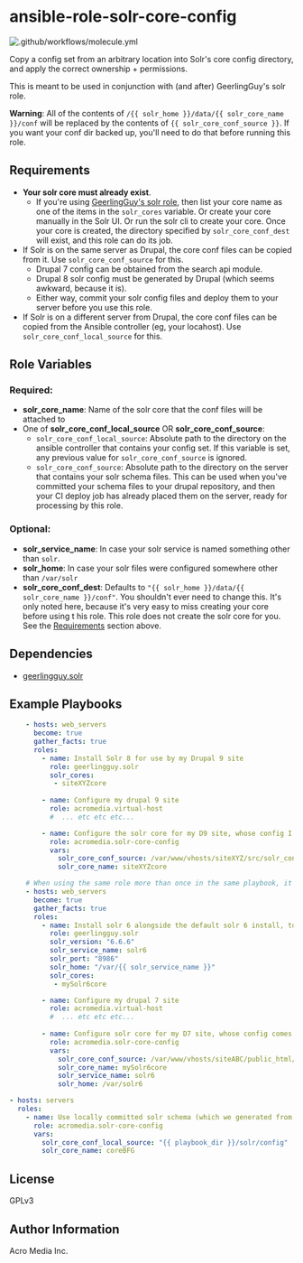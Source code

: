 # ansible-role-solr-core-config

![.github/workflows/molecule.yml](https://github.com/AcroMedia/ansible-role-solr-core-config/workflows/.github/workflows/molecule.yml/badge.svg)

Copy a config set from an arbitrary location into Solr's core config directory, and apply the correct ownership + permissions.

This is meant to be used in conjunction with (and after) GeerlingGuy's solr role.

**Warning**: All of the contents of  `/{{ solr_home }}/data/{{ solr_core_name }}/conf` will be replaced by the contents of `{{ solr_core_conf_source }}`. If you want your conf dir backed up, you'll need to do that before running this role.


## Requirements

* **Your solr core must already exist**.
  * If you're using [GeerlingGuy's solr role](https://github.com/geerlingguy/ansible-role-solr), then list your core name as one of the items in the `solr_cores` variable. Or create your core manually in the Solr UI. Or run the solr cli to create your core. Once your core is created, the directory specified by `solr_core_conf_dest` will exist, and this role can do its job.
* If Solr is on the same server as Drupal, the core conf files can be copied from it. Use `solr_core_conf_source` for this.
    * Drupal 7 config can be obtained from the search api module. 
    * Drupal 8 solr config must be generated by Drupal (which seems awkward, because it is). 
    * Either way, commit your solr config files and deploy them to your server before you use this role. 
* If Solr is on a different server from Drupal, the core conf files can be copied from the Ansible controller (eg, your locahost). Use `solr_core_conf_local_source` for this.


## Role Variables

### Required:
* **solr_core_name**: Name of the solr core that the conf files will be attached to
* One of  **solr_core_conf_local_source** OR **solr_core_conf_source**:
  * `solr_core_conf_local_source`: Absolute path to the directory on the ansible controller that contains your config set. If this variable is set, any previous value for `solr_core_conf_source` is ignored.
  * `solr_core_conf_source`: Absolute path to the directory on the server that contains your solr schema files. This can be used when you've committed your schema files to your drupal repository, and then your CI deploy job has already placed them on the server, ready for processing by this role.

### Optional:
* **solr_service_name**: In case your solr service is named something other than `solr`.
* **solr_home**: In case your solr files were configured somewhere other than `/var/solr`
* **solr_core_conf_dest**: Defaults to `"{{ solr_home }}/data/{{ solr_core_name }}/conf"`. You shouldn't ever need to change this. It's only noted here, because it's very easy to miss creating your core before using t his role. This role does not create the solr core for you. See the [Requirements](#Requirements) section above.

## Dependencies

- [geerlingguy.solr](https://github.com/geerlingguy/ansible-role-solr)


## Example Playbooks

```yaml
    - hosts: web_servers
      become: true 
      gather_facts: true
      roles:
        - name: Install Solr 8 for use by my Drupal 9 site
          role: geerlingguy.solr 
          solr_cores: 
           - siteXYZcore
           
        - name: Configure my drupal 9 site 
          role: acromedia.virtual-host 
          #  ... etc etc etc... 

        - name: Configure the solr core for my D9 site, whose config I generated from my local lando dev environment, and then deployed to my server.
          role: acromedia.solr-core-config
          vars:
            solr_core_conf_source: /var/www/vhosts/siteXYZ/src/solr_conf
            solr_core_name: siteXYZcore

    # When using the same role more than once in the same playbook, it's safest to separate them into thier own plays.
    - hosts: web_servers  
      become: true 
      gather_facts: true
      roles:
        - name: Install solr 6 alongside the default solr 6 install, to support my Drupal 7 site
          role: geerlingguy.solr 
          solr_version: "6.6.6"
          solr_service_name: solr6
          solr_port: "8986"
          solr_home: "/var/{{ solr_service_name }}"
          solr_cores: 
           - mySolr6core

        - name: Configure my drupal 7 site 
          role: acromedia.virtual-host 
          #  ... etc etc etc... 
          
        - name: Configure solr core for my D7 site, whose config comes from the search_api_solr module.
          role: acromedia.solr-core-config
          vars:
            solr_core_conf_source: /var/www/vhosts/siteABC/public_html/modules/contrib/search_api_solr/solr-conf/6.x
            solr_core_name: mySolr6core
            solr_service_name: solr6
            solr_home: /var/solr6
```

```yaml
- hosts: servers
  roles:
    - name: Use locally committed solr schema (which we generated from Drupal 8), to configure a solr core
      role: acromedia.solr-core-config
      vars:
        solr_core_conf_local_source: "{{ playbook_dir }}/solr/config"
        solr_core_name: coreBFG
```

## License

GPLv3


## Author Information

Acro Media Inc.
